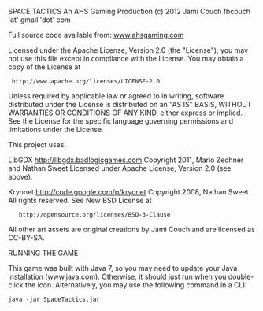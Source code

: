 SPACE TACTICS
An AHS Gaming Production
(c) 2012 Jami Couch
fbcouch 'at' gmail 'dot' com

Full source code available from:
	www.ahsgaming.com

Licensed under the Apache License, Version 2.0 (the "License");
you may not use this file except in compliance with the License.
You may obtain a copy of the License at

     http://www.apache.org/licenses/LICENSE-2.0

Unless required by applicable law or agreed to in writing, software
distributed under the License is distributed on an "AS IS" BASIS,
WITHOUT WARRANTIES OR CONDITIONS OF ANY KIND, either express or implied.
See the License for the specific language governing permissions and
limitations under the License.

This project uses:

LibGDX		http://libgdx.badlogicgames.com
Copyright 2011, Mario Zechner and Nathan Sweet
Licensed under Apache License, Version 2.0 (see above).

Kryonet		http://code.google.com/p/kryonet
Copyright 2008, Nathan Sweet
All rights reserved.
See New BSD License at 

	   http://opensource.org/licenses/BSD-3-Clause

All other art assets are original creations by Jami Couch and are licensed as CC-BY-SA.

RUNNING THE GAME

This game was built with Java 7, so you may need to update your Java installation (www.java.com).
Otherwise, it should just run when you double-click the icon.
Alternatively, you may use the following command in a CLI:

	java -jar SpaceTactics.jar



